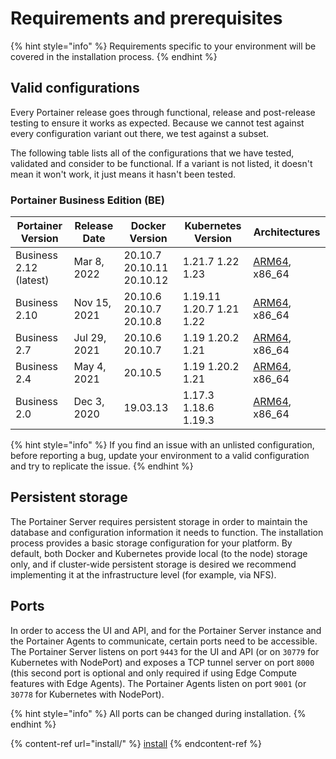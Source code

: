 # Requirements and prerequisites

{% hint style="info" %}
Requirements specific to your environment will be covered in the installation process.
{% endhint %}

## Valid configurations

Every Portainer release goes through functional, release and post-release testing to ensure it works as expected. Because we cannot test against every configuration variant out there, we test against a subset.

The following table lists all of the configurations that we have tested, validated and consider to be functional. If a variant is not listed, it doesn't mean it won't work, it just means it hasn't been tested.

### Portainer Business Edition (BE)

| Portainer Version      | Release Date | Docker Version            | Kubernetes Version       | Architectures                                                                         |
| ---------------------- | ------------ | ------------------------- | ------------------------ | ------------------------------------------------------------------------------------- |
| Business 2.12 (latest) | Mar 8, 2022  | 20.10.7 20.10.11 20.10.12 | 1.21.7 1.22 1.23         | [ARM64](../faq/installing/which-arm-architectures-does-portainer-support.md), x86\_64 |
| Business 2.10          | Nov 15, 2021 | 20.10.6 20.10.7 20.10.8   | 1.19.11 1.20.7 1.21 1.22 | [ARM64](../faq/installing/which-arm-architectures-does-portainer-support.md), x86\_64 |
| Business 2.7           | Jul 29, 2021 | 20.10.6 20.10.7           | 1.19 1.20.2 1.21         | [ARM64](../faq/installing/which-arm-architectures-does-portainer-support.md), x86\_64 |
| Business 2.4           | May 4, 2021  | 20.10.5                   | 1.19 1.20.2 1.21         | [ARM64](../faq/installing/which-arm-architectures-does-portainer-support.md), x86\_64 |
| Business 2.0           | Dec 3, 2020  | 19.03.13                  | 1.17.3 1.18.6 1.19.3     | [ARM64](../faq/installing/which-arm-architectures-does-portainer-support.md), x86\_64 |

{% hint style="info" %}
If you find an issue with an unlisted configuration, before reporting a bug, update your environment to a valid configuration and try to replicate the issue.
{% endhint %}

## Persistent storage

The Portainer Server requires persistent storage in order to maintain the database and configuration information it needs to function. The installation process provides a basic storage configuration for your platform. By default, both Docker and Kubernetes provide local (to the node) storage only, and if cluster-wide persistent storage is desired we recommend implementing it at the infrastructure level (for example, via NFS).

## Ports

In order to access the UI and API, and for the Portainer Server instance and the Portainer Agents to communicate, certain ports need to be accessible. The Portainer Server listens on port `9443` for the UI and API (or on `30779` for Kubernetes with NodePort) and exposes a TCP tunnel server on port `8000` (this second port is optional and only required if using Edge Compute features with Edge Agents). The Portainer Agents listen on port `9001` (or `30778` for Kubernetes with NodePort).

{% hint style="info" %}
All ports can be changed during installation.
{% endhint %}

{% content-ref url="install/" %}
[install](install/)
{% endcontent-ref %}
